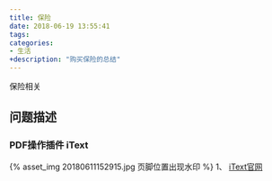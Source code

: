 ```yaml
---
title: 保险
date: 2018-06-19 13:55:41
tags:
categories:
- 生活
+description: "购买保险的总结"
---
```


保险相关


<!--more-->
## 问题描述
### PDF操作插件 iText
{% asset_img 20180611152915.jpg 页脚位置出现水印 %}
1、 [iText官网](https://itextpdf.com/)